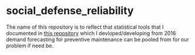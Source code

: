 # social_defense_reliability
The name of this repository is to reflect that statistical tools that I documented in [this repository]( https://github.com/hyunjimoon/defense-reliability) which I devloped/developing from 2016 demand forecasting for preventive maintenance can be pooled from for our problem if need be. 
